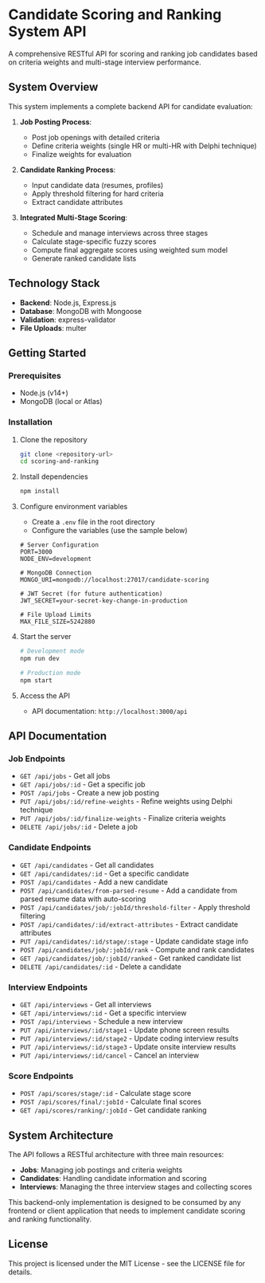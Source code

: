 # Candidate Scoring and Ranking System API

A comprehensive RESTful API for scoring and ranking job candidates based on criteria weights and multi-stage interview performance.

## System Overview

This system implements a complete backend API for candidate evaluation:

1. **Job Posting Process**:
   - Post job openings with detailed criteria
   - Define criteria weights (single HR or multi-HR with Delphi technique)
   - Finalize weights for evaluation

2. **Candidate Ranking Process**:
   - Input candidate data (resumes, profiles)
   - Apply threshold filtering for hard criteria
   - Extract candidate attributes

3. **Integrated Multi-Stage Scoring**:
   - Schedule and manage interviews across three stages
   - Calculate stage-specific fuzzy scores
   - Compute final aggregate scores using weighted sum model
   - Generate ranked candidate lists

## Technology Stack

- **Backend**: Node.js, Express.js
- **Database**: MongoDB with Mongoose
- **Validation**: express-validator
- **File Uploads**: multer

## Getting Started

### Prerequisites

- Node.js (v14+)
- MongoDB (local or Atlas)

### Installation

1. Clone the repository
   ```bash
   git clone <repository-url>
   cd scoring-and-ranking
   ```

2. Install dependencies
   ```bash
   npm install
   ```

3. Configure environment variables
   - Create a `.env` file in the root directory
   - Configure the variables (use the sample below)
   ```
   # Server Configuration
   PORT=3000
   NODE_ENV=development

   # MongoDB Connection
   MONGO_URI=mongodb://localhost:27017/candidate-scoring

   # JWT Secret (for future authentication)
   JWT_SECRET=your-secret-key-change-in-production

   # File Upload Limits
   MAX_FILE_SIZE=5242880
   ```

4. Start the server
   ```bash
   # Development mode
   npm run dev
   
   # Production mode
   npm start
   ```

5. Access the API
   - API documentation: `http://localhost:3000/api`

## API Documentation

### Job Endpoints

- `GET /api/jobs` - Get all jobs
- `GET /api/jobs/:id` - Get a specific job
- `POST /api/jobs` - Create a new job posting
- `PUT /api/jobs/:id/refine-weights` - Refine weights using Delphi technique
- `PUT /api/jobs/:id/finalize-weights` - Finalize criteria weights
- `DELETE /api/jobs/:id` - Delete a job

### Candidate Endpoints

- `GET /api/candidates` - Get all candidates
- `GET /api/candidates/:id` - Get a specific candidate
- `POST /api/candidates` - Add a new candidate
- `POST /api/candidates/from-parsed-resume` - Add a candidate from parsed resume data with auto-scoring
- `POST /api/candidates/job/:jobId/threshold-filter` - Apply threshold filtering
- `POST /api/candidates/:id/extract-attributes` - Extract candidate attributes
- `PUT /api/candidates/:id/stage/:stage` - Update candidate stage info
- `POST /api/candidates/job/:jobId/rank` - Compute and rank candidates
- `GET /api/candidates/job/:jobId/ranked` - Get ranked candidate list
- `DELETE /api/candidates/:id` - Delete a candidate

### Interview Endpoints

- `GET /api/interviews` - Get all interviews
- `GET /api/interviews/:id` - Get a specific interview
- `POST /api/interviews` - Schedule a new interview
- `PUT /api/interviews/:id/stage1` - Update phone screen results
- `PUT /api/interviews/:id/stage2` - Update coding interview results
- `PUT /api/interviews/:id/stage3` - Update onsite interview results
- `PUT /api/interviews/:id/cancel` - Cancel an interview

### Score Endpoints

- `POST /api/scores/stage/:id` - Calculate stage score
- `POST /api/scores/final/:jobId` - Calculate final scores
- `GET /api/scores/ranking/:jobId` - Get candidate ranking

## System Architecture

The API follows a RESTful architecture with three main resources:

- **Jobs**: Managing job postings and criteria weights
- **Candidates**: Handling candidate information and scoring
- **Interviews**: Managing the three interview stages and collecting scores

This backend-only implementation is designed to be consumed by any frontend or client application that needs to implement candidate scoring and ranking functionality.

## License

This project is licensed under the MIT License - see the LICENSE file for details. 
